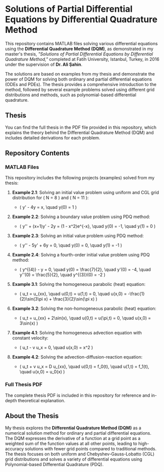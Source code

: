# Solutions of Partial Differential Equations by Differential Quadrature Method

This repository contains MATLAB files solving various differential equations using the **Differential Quadrature Method (DQM)**, as demonstrated in my master's thesis, *"Solutions of Partial Differential Equations by Differential Quadrature Method,"* completed at Fatih University, Istanbul, Turkey, in 2016 under the supervision of **Dr. Ali Şahin**.

The solutions are based on examples from my thesis and demonstrate the power of DQM for solving both ordinary and partial differential equations (ODEs and PDEs). The thesis provides a comprehensive introduction to the method, followed by several example problems solved using different grid distributions and methods, such as polynomial-based differential quadrature.

## Thesis

You can find the full thesis in the PDF file provided in this repository, which explains the theory behind the Differential Quadrature Method (DQM) and includes detailed derivations for each problem.

## Repository Contents

### MATLAB Files

This repository includes the following projects (examples) solved from my thesis:

1. **Example 2.1**: Solving an initial value problem using uniform and CGL grid distribution for \( N = 8 \) and \( N = 11 \):
   - \( y' - 4y = x, \quad y(0) = 1 \)

2. **Example 2.2**: Solving a boundary value problem using PDQ method:
   - \( y'' + (x+1)y' - 2y = (1 - x^2)e^{-x}, \quad y(0) = -1, \quad y(1) = 0 \)

3. **Example 2.3**: Solving an initial value problem using PDQ method:
   - \( y'' - 5y' + 6y = 0, \quad y(0) = 0, \quad y(1) = -1 \)

4. **Example 2.4**: Solving a fourth-order initial value problem using PDQ method:
   - \( y^{(4)} - y = 0, \quad y(0) = \frac{7}{2}, \quad y'(0) = -4, \quad y''(0) = \frac{5}{2}, \quad y^{(3)}(0) = -2 \)

5. **Example 3.1**: Solving the homogeneous parabolic (heat) equation:
   - \( u_t = u_{xx}, \quad u(0,t) = u(1,t) = 0, \quad u(x,0) = -\frac{1}{2}\sin(3\pi x) + \frac{3}{2}\sin(\pi x) \)

6. **Example 3.2**: Solving the non-homogeneous parabolic (heat) equation:
   - \( u_t = u_{xx} + 2\sin(x), \quad u(0,t) = u(\pi,t) = 0, \quad u(x,0) = 3\sin(x) \)

7. **Example 4.1**: Solving the homogeneous advection equation with constant velocity:
   - \( u_t - v u_x = 0, \quad u(x,0) = x^2 \)

8. **Example 4.2**: Solving the advection-diffusion-reaction equation:
   - \( u_t + v u_x = D u_{xx}, \quad u(0,t) = f_0(t), \quad u(1,t) = f_1(t), \quad u(x,0) = u_0(x) \)

### Full Thesis PDF

The complete thesis PDF is included in this repository for reference and in-depth theoretical explanation.

## About the Thesis

My thesis explores the **Differential Quadrature Method (DQM)** as a numerical solution method for ordinary and partial differential equations. The DQM expresses the derivative of a function at a grid point as a weighted sum of the function values at all other points, leading to high-accuracy solutions with fewer grid points compared to traditional methods. The thesis focuses on both uniform and Chebyshev-Gauss-Lobatto (CGL) grid distributions and solves a variety of differential equations using Polynomial-based Differential Quadrature (PDQ).
